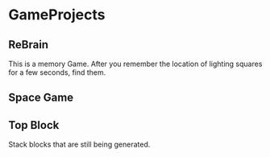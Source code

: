 # GameProjects

## ReBrain
This is a memory Game.
After you remember the location of lighting squares for a few seconds, find them.

## Space Game


## Top Block
Stack blocks that are still being generated.
